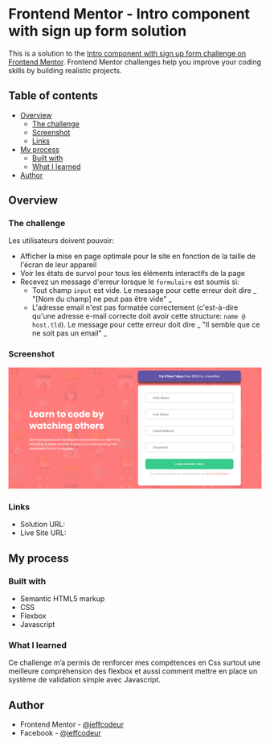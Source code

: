 # Frontend Mentor - Intro component with sign up form solution

This is a solution to the [Intro component with sign up form challenge on Frontend Mentor](https://www.frontendmentor.io/challenges/intro-component-with-signup-form-5cf91bd49edda32581d28fd1). Frontend Mentor challenges help you improve your coding skills by building realistic projects.

## Table of contents

- [Overview](#overview)
  - [The challenge](#the-challenge)
  - [Screenshot](#screenshot)
  - [Links](#links)
- [My process](#my-process)
  - [Built with](#built-with)
  - [What I learned](#what-i-learned)
- [Author](#author)

## Overview

### The challenge

Les utilisateurs doivent pouvoir:

- Afficher la mise en page optimale pour le site en fonction de la taille de l'écran de leur appareil
- Voir les états de survol pour tous les éléments interactifs de la page
- Recevez un message d'erreur lorsque le `formulaire` est soumis si:
  - Tout champ `input` est vide. Le message pour cette erreur doit dire _ "[Nom du champ] ne peut pas être vide" _
  - L'adresse email n'est pas formatée correctement (c'est-à-dire qu'une adresse e-mail correcte doit avoir cette structure: `name @ host.tld`). Le message pour cette erreur doit dire _ "Il semble que ce ne soit pas un email" _

### Screenshot

![](./assets/images/Screenshot.png)

### Links

- Solution URL: [](https://github.com/jeffcodeur/Intro-component-with-sign-up-form)
- Live Site URL: [](https://jeffcodeur.github.io/Intro-component-with-sign-up-form/)

## My process

### Built with

- Semantic HTML5 markup
- CSS
- Flexbox
- Javascript

### What I learned

Ce challenge m’a permis de renforcer mes compétences en Css surtout une meilleure compréhension des flexbox et aussi comment mettre en place un système de validation simple avec Javascript.

## Author

- Frontend Mentor - [@jeffcodeur](https://www.frontendmentor.io/profile/jeffcodeur)
- Facebook - [@jeffcodeur](https://www.facebook.com/jeffrey.akpanda/)
